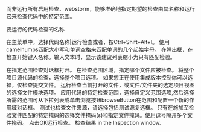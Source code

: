 而非运行所有启用检查、webstorm，能够准确地指定期望的检查由其名称和运行它来检查代码中的特定范围。

要运行的代码检查的名称

在主菜单中，选择代码名称|运行检查或者，按Ctrl+Shift+Alt+I。
使用camelhumps匹配大小写和单词空格来匹配单词的几个起始字母。
在弹出框，在检查开始键入名称。输入文本时，显示该建议列表缩小为只有匹配检验。

在指定范围检查对话框打开。
在检查范围区域，指定哪个文件应被检查。
将整个项目源代码的检查，选择整个项目选项。
如果您正在使用集成版本控制你可以选择，仅检查提交文件。
运行检查当前打开的文件，或文件/文件夹的选定项目视图的选择文件模块</name>选项。
应用代码的特定检查范围，选择自定义范围选项,然后选择所需的范围可从下拉列表或单击浏览按钮browseButton在范围和配置一个新的作用域对话框。
测试也检查文件来源，请选择包括测试源复选框。
只有在施加至检验文件匹配的特定掩码的选择文件掩码(s)和指定文件掩码。使用逗号隔开多个文件掩码。
点击OK运行检查。
检查结果 in the Inspection window.